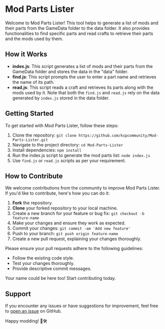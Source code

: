 # Mod Parts Lister

Welcome to Mod Parts Lister! This tool helps to generate a list of mods and their parts from the GameData folder to the data folder. It also provides functionalities to find specific parts and read crafts to retrieve their parts and the mods used by them.

## How it Works

- **index.js**: This script generates a list of mods and their parts from the GameData folder and stores the data in the "data" folder.
- **find.js**: This script prompts the user to enter a part name and retrieves the name of its path.
- **read.js**: This script reads a craft and retrieves its parts along with the mods used by it. Note that both the `find.js` and `read.js` rely on the data generated by `index.js` stored in the data folder.

## Getting Started

To get started with Mod Parts Lister, follow these steps:

1. Clone the repository: `git clone https://github.com/kspcommunity/Mod-Parts-Lister.git`
2. Navigate to the project directory: `cd Mod-Parts-Lister`
3. Install dependencies: `npm install`
4. Run the index.js script to generate the mod parts list: `node index.js`
5. Use `find.js` or `read.js` scripts as per your requirement.

## How to Contribute

We welcome contributions from the community to improve Mod Parts Lister. If you'd like to contribute, here's how you can do it:

1. **Fork** the repository.
2. **Clone** your forked repository to your local machine.
3. Create a new branch for your feature or bug fix: `git checkout -b feature-name`
4. Make your changes and ensure they work as expected.
5. Commit your changes: `git commit -am 'Add new feature'`
6. Push to your branch: `git push origin feature-name`
7. Create a new pull request, explaining your changes thoroughly.

Please ensure your pull requests adhere to the following guidelines:
- Follow the existing code style.
- Test your changes thoroughly.
- Provide descriptive commit messages.

Your name could be here too! Start contributing today.

## Support

If you encounter any issues or have suggestions for improvement, feel free to [open an issue](https://github.com/kspcommunity/Mod-Parts-Lister/issues) on GitHub.

Happy modding! 🚀🛠️